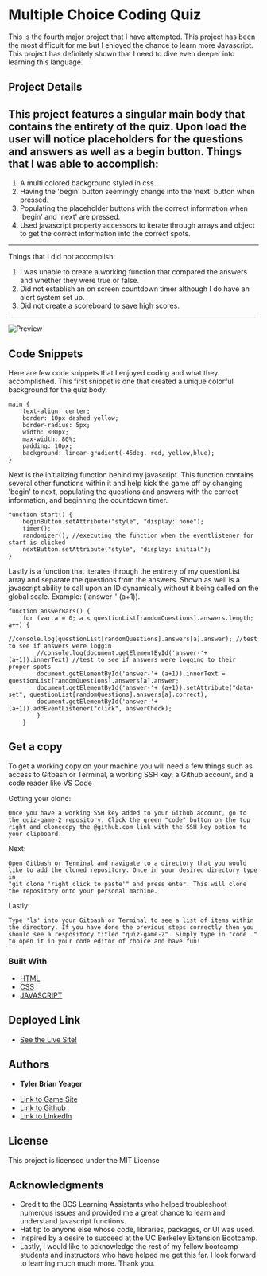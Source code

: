# Multiple Choice Coding Quiz
This is the fourth major project that I have attempted. This project has been the most difficult for me but I enjoyed the chance to learn more Javascript. This project has definitely shown that I need to dive even deeper into learning this language. 

## Project Details
This project features a singular main body that contains the entirety of the quiz. Upon load the user will notice placeholders for the questions and answers as well as a begin button. Things that I was able to accomplish:
---
1. A multi colored background styled in css.
2. Having the 'begin' button seemingly change into the 'next' button when pressed.
3. Populating the placeholder buttons with the correct information when 'begin' and 'next' are pressed.
4. Used javascript property accessors to iterate through arrays and object to get the correct information into the correct spots. 
---
Things that I did not accomplish:
1. I was unable to create a working function that compared the answers and whether they were true or false. 
2. Did not establish an on screen countdown timer although I do have an alert system set up.
3. Did not create a scoreboard to save high scores. 
---
![Preview](https://user-images.githubusercontent.com/89880190/135400823-0908e2d4-b38b-41ff-ad15-927cbc9d822d.png)

## Code Snippets
Here are few code snippets that I enjoyed coding and what they accomplished. This first snippet is one that created a unique colorful background for the quiz body. 
```
main {
    text-align: center;
    border: 10px dashed yellow;
    border-radius: 5px;
    width: 800px;
    max-width: 80%;
    padding: 10px;
    background: linear-gradient(-45deg, red, yellow,blue);
}
```

Next is the initializing function behind my javascript. This function contains several other functions within it and help kick the game off by changing 'begin' to next, populating the questions and answers with the correct information, and beginning the countdown timer. 
```
function start() {
    beginButton.setAttribute("style", "display: none");
    timer();
    randomizer(); //executing the function when the eventlistener for start is clicked
    nextButton.setAttribute("style", "display: initial"); 
}
```

Lastly is a function that iterates through the entirety of my questionList array and separate the questions from the answers. Shown as well is a javascript ability to call upon an ID dynamically without it being called on the global scale. Example: ('answer-' (a+1)).
```
function answerBars() {
    for (var a = 0; a < questionList[randomQuestions].answers.length; a++) {
        //console.log(questionList[randomQuestions].answers[a].answer); //test to see if answers were loggin
        //console.log(document.getElementById('answer-'+ (a+1)).innerText) //test to see if answers were logging to their proper spots
        document.getElementById('answer-'+ (a+1)).innerText = questionList[randomQuestions].answers[a].answer;
        document.getElementById('answer-'+ (a+1)).setAttribute("data-set", questionList[randomQuestions].answers[a].correct);
        document.getElementById('answer-'+ (a+1)).addEventListener("click", answerCheck);
        }
    } 
```

## Get a copy

To get a working copy on your machine you will need a few things such as access to Gitbash or Terminal, a working SSH key, a Github account, and a code reader like VS Code

Getting your clone:

```
Once you have a working SSH key added to your Github account, go to the quiz-game-2 repository. Click the green "code" button on the top right and clonecopy the @github.com link with the SSH key option to your clipboard. 
```

Next:

```
Open Gitbash or Terminal and navigate to a directory that you would like to add the cloned repository. Once in your desired directory type in
"git clone 'right click to paste'" and press enter. This will clone the repository onto your personal machine.
```

Lastly: 

```
Type 'ls' into your Gitbash or Terminal to see a list of items within the directory. If you have done the previous steps correctly then you should see a respository titled "quiz-game-2". Simply type in "code ." to open it in your code editor of choice and have fun!
```

### Built With

* [HTML](https://developer.mozilla.org/en-US/docs/Web/HTML)
* [CSS](https://developer.mozilla.org/en-US/docs/Web/CSS)
* [JAVASCRIPT](https://developer.mozilla.org/en-US/docs/Web/JavaScript)

## Deployed Link
* [See the Live Site!](https://tylerbyeager.github.io/quiz-game-2/)

## Authors

* **Tyler Brian Yeager**

- [Link to Game Site](https://github.com/TylerBYeager/quiz-game-2)
- [Link to Github](https://github.com/TylerBYeager/tylerbyeager.github.io)
- [Link to LinkedIn](https://www.linkedin.com/in/tyler-yeager-611926213/)

## License

This project is licensed under the MIT License 

## Acknowledgments 

* Credit to the BCS Learning Assistants who helped troubleshoot numerous issues and provided me a great chance to learn and understand javascript functions.
* Hat tip to anyone else whose code, libraries, packages, or UI was used.
* Inspired by a desire to succeed at the UC Berkeley Extension Bootcamp.
* Lastly, I would like to acknowledge the rest of my fellow bootcamp students and instructors who have helped me get this far. I look forward to learning much much more. Thank you. 
